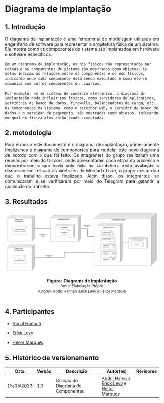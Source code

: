 # Diagrama de Implantação

## 1. Introdução
<p align="justify">
    O diagrama de implantação é uma ferramenta de modelagem utilizada em engenharia de software para representar a arquitetura física de um sistema. Ele mostra como os componentes do sistema são implantados em hardware e software específicos.

    Em um diagrama de implantação, os nós físicos são representados por caixas e os componentes do sistema são mostrados como objetos. As setas indicam as relações entre os componentes e os nós físicos, indicando onde cada componente está sendo executado e como ele se comunica com outros componentes ou usuários.

    Por exemplo, em um sistema de comércio eletrônico, o diagrama de implantação pode incluir nós físicos, como servidores de aplicativos, servidores de banco de dados, firewalls, balanceadores de carga, etc. Os componentes do sistema, como o servidor web, o servidor de banco de dados e o servidor de pagamento, são mostrados como objetos, indicando em qual nó físico eles estão sendo executados.
</p>


## 2. metodologia

<p align="justify">
    Para elaborar este documento e o diagrama de implantação, primeiramente finalizamos o diagrama de componentes para modelar este novo diagrama de acordo com o que foi feito. Os integrantes do grupo realizaram uma reunião por meio do Discord, onde apresentaram cada etapa do processo e demonstraram o que havia sido feito no Lucidchart. Após avaliação e discussão em relação às diretrizes do Mercado Livre, o grupo concordou que o trabalho estava finalizado. Além disso, os integrantes se comunicaram e se verificaram por meio do Telegram para garantir a qualidade do trabalho.
</p>

## 3. Resultados

![Diagrama de Implantação](../Assets/Componentes-pacotes-Implantacao/diagramadeImplantacao.jpeg)

<figcaption align='center'>
    <b>Figura : Diagrama de Implantação</b>
    <br><small>Fonte: Elaboração Própria</small>
    <br><small>Autores: Abdul Hannan ,Erick Levy e Heitor Marques</small>
    
</figcaption>
<br>

## 4. Participantes

- [Abdul Hannan](https://github.com/hannanhunny01)

- [Erick Levy](https://github.com/Ericklevy)

- [Heitor Marques](https://github.com/heitormsb)



## 5. Histórico de versionamento

|Data | Versão | Descrição | Autor(es)|Revisores|
| -- | -- | -- | -- |--|
|15/05/2023|1.0|Criação do Diagrama de Componentes| [Abdul Hannan](https://github.com/hannanhunny01) <br>   [Erick Levy](https://github.com/Ericklevy) e [Heitor Marques](https://github.com/heitormsb)| 